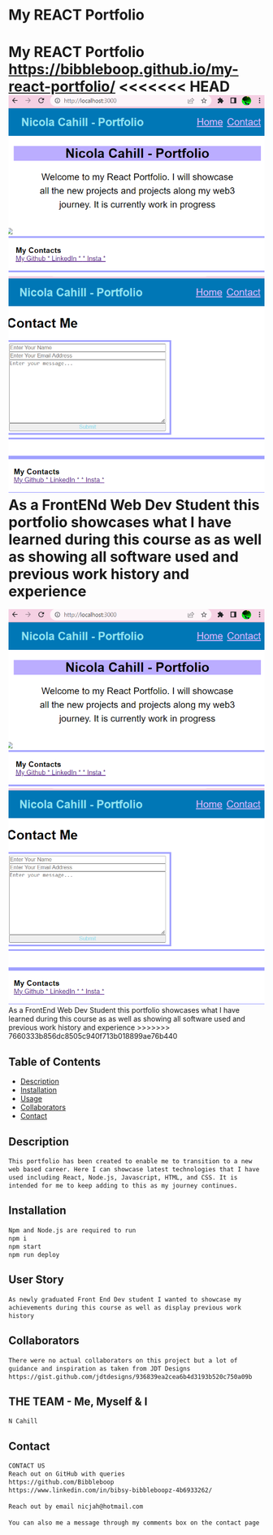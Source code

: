 # My REACT Portfolio
My REACT Portfolio 
https://bibbleboop.github.io/my-react-portfolio/
<<<<<<< HEAD
<img src="./src/images/readme ss.png">
<img src="./src/images/contactme ss.png">
As a FrontENd Web Dev Student this portfolio showcases what I have learned during this course as as well as showing all software used and previous work history and experience
=======
<img src="./images/readme ss.png">
<img src="./images/contactme ss.png">
As a FrontEnd Web Dev Student this portfolio showcases what I have learned during this course as as well as showing all software used and previous work history and experience
>>>>>>> 7660333b856dc8505c940f713b018899ae76b440

## Table of Contents

- [Description](#description)
- [Installation](#installation)
- [Usage](#usage)
- [Collaborators](#collaborators)
- [Contact](#contact)

## Description

```
This portfolio has been created to enable me to transition to a new web based career. Here I can showcase latest technologies that I have used including React, Node.js, Javascript, HTML, and CSS. It is intended for me to keep adding to this as my journey continues. 
```

## Installation

```
Npm and Node.js are required to run 
npm i
npm start
npm run deploy

```

## User Story

```text
As newly graduated Front End Dev student I wanted to showcase my achievements during this course as well as display previous work history
```

## Collaborators
```
There were no actual collaborators on this project but a lot of guidance and inspiration as taken from JDT Designs https://gist.github.com/jdtdesigns/936839ea2cea6b4d3193b520c750a09b

```
## THE TEAM - Me, Myself & I
```
N Cahill

```

## Contact

```
CONTACT US
Reach out on GitHub with queries 
https://github.com/Bibbleboop
https://www.linkedin.com/in/bibsy-bibbleboopz-4b6933262/

Reach out by email nicjah@hotmail.com

You can also me a message through my comments box on the contact page
```
